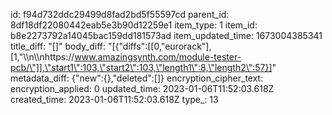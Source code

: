 id: f94d732ddc29499d8fad2bd5f55597cd
parent_id: 8df18df22080442eab5e3b90d12259e1
item_type: 1
item_id: b8e2273792a14045bac159dd181573ad
item_updated_time: 1673004385341
title_diff: "[]"
body_diff: "[{\"diffs\":[[0,\"eurorack\"],[1,\"\\\n\\\nhttps://www.amazingsynth.com/module-tester-pcb/\"]],\"start1\":103,\"start2\":103,\"length1\":8,\"length2\":57}]"
metadata_diff: {"new":{},"deleted":[]}
encryption_cipher_text: 
encryption_applied: 0
updated_time: 2023-01-06T11:52:03.618Z
created_time: 2023-01-06T11:52:03.618Z
type_: 13